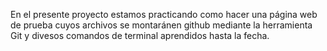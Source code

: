 En el presente proyecto estamos practicando como hacer una página web de prueba cuyos archivos se montaránen github mediante la herramienta Git y divesos comandos de terminal aprendidos hasta la fecha.
